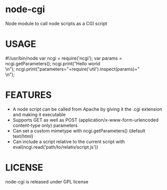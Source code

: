 # node-cgi

Node module to call node scripts as a CGI script

# USAGE

\#!/usr/bin/node
var ncgi = require('ncgi');
var params = ncgi.getParameters();
ncgi.print("Hello world<br/>\n");
ncgi.print("parameters="+require('util').inspect(params)+"<br/>\n");


# FEATURES

* A node script can be called from Apache by giving it the .cgi extension and making it executable
* Supports GET as well as POST (application/x-www-form-urlencoded content-type only) parameters
* Can set a custom mimetype with ncgi.getParameters() (default text/html)
* Can include a script relative to the current script with eval(ncgi.read('path/to/relativ/script.js'))

# LICENSE

node-cgi is released under GPL license


